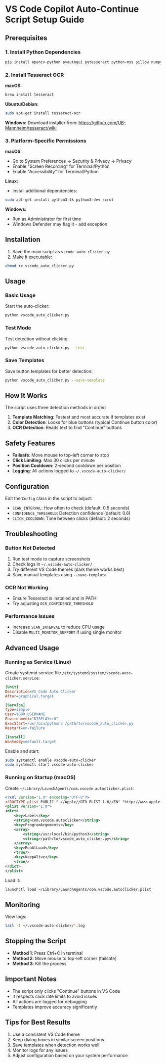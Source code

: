 # VS Code Copilot Auto-Continue Script Setup Guide

## Prerequisites

### 1. Install Python Dependencies
```bash
pip install opencv-python pyautogui pytesseract python-mss pillow numpy
```

### 2. Install Tesseract OCR

**macOS:**
```bash
brew install tesseract
```

**Ubuntu/Debian:**
```bash
sudo apt-get install tesseract-ocr
```

**Windows:**
Download installer from: https://github.com/UB-Mannheim/tesseract/wiki

### 3. Platform-Specific Permissions

**macOS:**
- Go to System Preferences → Security & Privacy → Privacy
- Enable "Screen Recording" for Terminal/Python
- Enable "Accessibility" for Terminal/Python

**Linux:**
- Install additional dependencies:
```bash
sudo apt-get install python3-tk python3-dev scrot
```

**Windows:**
- Run as Administrator for first time
- Windows Defender may flag it - add exception

## Installation

1. Save the main script as `vscode_auto_clicker.py`
2. Make it executable:
```bash
chmod +x vscode_auto_clicker.py
```

## Usage

### Basic Usage
Start the auto-clicker:
```bash
python vscode_auto_clicker.py
```

### Test Mode
Test detection without clicking:
```bash
python vscode_auto_clicker.py --test
```

### Save Templates
Save button templates for better detection:
```bash
python vscode_auto_clicker.py --save-template
```

## How It Works

The script uses three detection methods in order:

1. **Template Matching**: Fastest and most accurate if templates exist
2. **Color Detection**: Looks for blue buttons (typical Continue button color)
3. **OCR Detection**: Reads text to find "Continue" buttons

## Safety Features

- **Failsafe**: Move mouse to top-left corner to stop
- **Click Limiting**: Max 30 clicks per minute
- **Position Cooldown**: 2-second cooldown per position
- **Logging**: All actions logged to `~/.vscode-auto-clicker/`

## Configuration

Edit the `Config` class in the script to adjust:
- `SCAN_INTERVAL`: How often to check (default: 0.5 seconds)
- `CONFIDENCE_THRESHOLD`: Detection confidence (default: 0.8)
- `CLICK_COOLDOWN`: Time between clicks (default: 2 seconds)

## Troubleshooting

### Button Not Detected
1. Run test mode to capture screenshots
2. Check logs in `~/.vscode-auto-clicker/`
3. Try different VS Code themes (dark theme works best)
4. Save manual templates using `--save-template`

### OCR Not Working
- Ensure Tesseract is installed and in PATH
- Try adjusting `OCR_CONFIDENCE_THRESHOLD`

### Performance Issues
- Increase `SCAN_INTERVAL` to reduce CPU usage
- Disable `MULTI_MONITOR_SUPPORT` if using single monitor

## Advanced Usage

### Running as Service (Linux)
Create systemd service file `/etc/systemd/system/vscode-auto-clicker.service`:
```ini
[Unit]
Description=VS Code Auto Clicker
After=graphical.target

[Service]
Type=simple
User=YOUR_USERNAME
Environment="DISPLAY=:0"
ExecStart=/usr/bin/python3 /path/to/vscode_auto_clicker.py
Restart=on-failure

[Install]
WantedBy=default.target
```

Enable and start:
```bash
sudo systemctl enable vscode-auto-clicker
sudo systemctl start vscode-auto-clicker
```

### Running on Startup (macOS)
Create `~/Library/LaunchAgents/com.vscode.autoclicker.plist`:
```xml
<?xml version="1.0" encoding="UTF-8"?>
<!DOCTYPE plist PUBLIC "-//Apple//DTD PLIST 1.0//EN" "http://www.apple.com/DTDs/PropertyList-1.0.dtd">
<plist version="1.0">
<dict>
    <key>Label</key>
    <string>com.vscode.autoclicker</string>
    <key>ProgramArguments</key>
    <array>
        <string>/usr/local/bin/python3</string>
        <string>/path/to/vscode_auto_clicker.py</string>
    </array>
    <key>RunAtLoad</key>
    <true/>
    <key>KeepAlive</key>
    <true/>
</dict>
</plist>
```

Load it:
```bash
launchctl load ~/Library/LaunchAgents/com.vscode.autoclicker.plist
```

## Monitoring

View logs:
```bash
tail -f ~/.vscode-auto-clicker/*.log
```

## Stopping the Script

- **Method 1**: Press Ctrl+C in terminal
- **Method 2**: Move mouse to top-left corner (failsafe)
- **Method 3**: Kill the process

## Important Notes

- The script only clicks "Continue" buttons in VS Code
- It respects click rate limits to avoid issues
- All actions are logged for debugging
- Templates improve accuracy significantly

## Tips for Best Results

1. Use a consistent VS Code theme
2. Keep dialog boxes in similar screen positions
3. Save templates when detection works well
4. Monitor logs for any issues
5. Adjust configuration based on your system performance